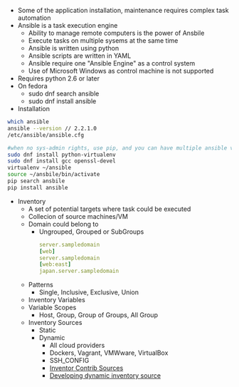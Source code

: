 * Some of the application installation, maintenance requires complex task automation
* Ansible is a task execution engine
  * Ability to manage remote computers is the power of Ansbile
  * Execute tasks on multiple sysems at the same time
  * Ansible is written using python
  * Ansible scripts are written in YAML
  * Ansible require one "Ansible Engine" as a  control system
  * Use of Microsoft Windows as control machine is not supported
* Requires python 2.6 or later
* On fedora
  * sudo dnf search ansible
  * sudo dnf install ansible
* Installation  
```Bash
which ansible
ansible --version // 2.2.1.0
/etc/ansible/ansible.cfg
```

```Bash
#when no sys-admin rights, use pip, and you can have multiple ansible verion
sudo dnf install python-virtualenv
sudo dnf install gcc openssl-devel
virtualenv ~/ansible
source ~/ansbile/bin/activate
pip search ansbile
pip install ansible
```
* Inventory
  * A set of potential targets where task could be executed
  * Collecion of source machines/VM
  * Domain could belong to
    * Ungrouped, Grouped or SubGroups
      ```yaml
      server.sampledomain
      [web]
      server.sampledomain
      [web:east]
      japan.server.sampledomain      
      ```
  * Patterns
    * Single, Inclusive, Exclusive, Union
  * Inventory Variables
  * Variable Scopes
    * Host, Group, Group of Groups, All Group
  * Inventory Sources
    * Static
    * Dynamic
      * All cloud providers
      * Dockers, Vagrant, VMWware, VirtualBox
      * SSH_CONFIG
      * [Inventor Contrib Sources](https://github.com/ansible/ansible/tree/devel/contrib/inventory)
      * [Developing dynamic inventory source](http://docs.ansible.com/ansible/latest/dev_guide/developing_inventory.html)
    